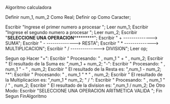 Algoritmo calculadora

Definir num_1, num_2 Como Real;
Definir op Como Caracter;

Escribir "Ingrese el primer numero a procesar ";
Leer  num_1;
Escribir "Ingrese el segundo numero a procesar ";
Leer  num_2;
Escribir  "****************SELECCIONE UNA OPERACION*************************";
Escribir  " + --------------> SUMA";
Escribir  " - --------------> RESTA";
Escribir  " * --------------> MULTIPLICACION";
Escribir  " / --------------> DIVISION";
Leer op;	

Segun op Hacer
	"+":
		Escribir " Procesando:   " , num_1 " + " , num_2;
		Escribir " El resultado de la Suma es: ",num_1 + num_2;
	"-":
		Escribir " Procesando:   " , num_1 " - " , num_2;
		Escribir " El resultado de la Resta es: ",num_1 - num_2;
	"*":
		Escribir " Procesando:   " , num_1 " * " , num_2;
		Escribir " El resultado de la Multiplicacion es: ",num_1 * num_2;
	" / ":
		Escribir " Procesando:   " , num_1 " / " , num_2;
		Escribir " El resultado de la division es: ",num_1 / num_2;
	De Otro Modo:
		Escribir "SELECCIONE UNA OPERACION ARITMETICA VALIDA ";
Fin Segun
FinAlgoritmo